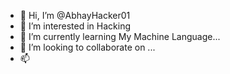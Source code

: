 - 👋 Hi, I’m @AbhayHacker01
- 👀 I’m interested in Hacking  
- 🌱 I’m currently learning My Machine Language...
- 💞️ I’m looking to collaborate on ...
- 📫 

<!---
AbhayHacker01/AbhayHacker01 is a ✨ special ✨ repository because its `README.md` (this file) appears on your GitHub profile.
You can click the Preview link to take a look at your changes.
--->

